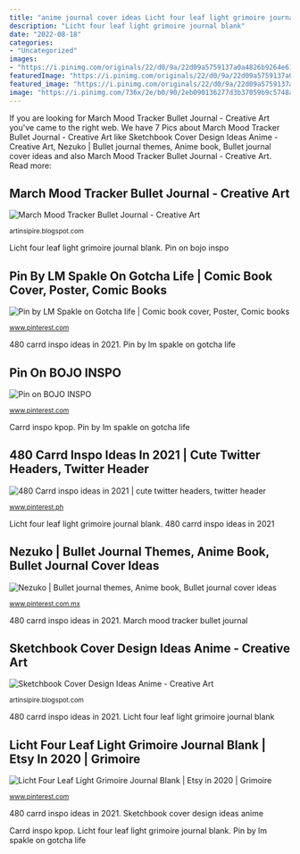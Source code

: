 ```yaml
---
title: "anime journal cover ideas Licht four leaf light grimoire journal blank"
description: "Licht four leaf light grimoire journal blank"
date: "2022-08-18"
categories:
- "Uncategorized"
images:
- "https://i.pinimg.com/originals/22/d0/9a/22d09a5759137a0a4826b9264e61e057.jpg"
featuredImage: "https://i.pinimg.com/originals/22/d0/9a/22d09a5759137a0a4826b9264e61e057.jpg"
featured_image: "https://i.pinimg.com/originals/22/d0/9a/22d09a5759137a0a4826b9264e61e057.jpg"
image: "https://i.pinimg.com/736x/2e/b0/90/2eb090136277d3b37059b9c5748a800e.jpg"
---
```


If you are looking for March Mood Tracker Bullet Journal - Creative Art you've came to the right web. We have 7 Pics about March Mood Tracker Bullet Journal - Creative Art like Sketchbook Cover Design Ideas Anime - Creative Art, Nezuko | Bullet journal themes, Anime book, Bullet journal cover ideas and also March Mood Tracker Bullet Journal - Creative Art. Read more:

## March Mood Tracker Bullet Journal - Creative Art

![March Mood Tracker Bullet Journal - Creative Art](https://pm1.narvii.com/6747/f949a48388877d1f01bd6b3c0aa50595a531f3c0v2_hq.jpg "Sketchbook cover design ideas anime")

<small>artinsipire.blogspot.com</small>

Licht four leaf light grimoire journal blank. Pin on bojo inspo

## Pin By LM Spakle On Gotcha Life | Comic Book Cover, Poster, Comic Books

![Pin by LM Spakle on Gotcha life | Comic book cover, Poster, Comic books](https://i.pinimg.com/736x/2e/b0/90/2eb090136277d3b37059b9c5748a800e.jpg "Pin by lm spakle on gotcha life")

<small>www.pinterest.com</small>

480 carrd inspo ideas in 2021. Pin by lm spakle on gotcha life

## Pin On BOJO INSPO

![Pin on BOJO INSPO](https://i.pinimg.com/originals/22/d0/9a/22d09a5759137a0a4826b9264e61e057.jpg "Sketchbook cover design ideas anime")

<small>www.pinterest.com</small>

Carrd inspo kpop. Pin by lm spakle on gotcha life

## 480 Carrd Inspo Ideas In 2021 | Cute Twitter Headers, Twitter Header

![480 Carrd inspo ideas in 2021 | cute twitter headers, twitter header](https://i.pinimg.com/474x/53/e0/e9/53e0e97442124f48c2fade17a63de6e8.jpg "March mood tracker bullet journal")

<small>www.pinterest.ph</small>

Licht four leaf light grimoire journal blank. 480 carrd inspo ideas in 2021

## Nezuko | Bullet Journal Themes, Anime Book, Bullet Journal Cover Ideas

![Nezuko | Bullet journal themes, Anime book, Bullet journal cover ideas](https://i.pinimg.com/originals/ec/b5/d0/ecb5d0c3be407301f710ee9cc92396e0.jpg "Nezuko journaling titulos dibujos")

<small>www.pinterest.com.mx</small>

480 carrd inspo ideas in 2021. March mood tracker bullet journal

## Sketchbook Cover Design Ideas Anime - Creative Art

![Sketchbook Cover Design Ideas Anime - Creative Art](https://lh5.googleusercontent.com/proxy/HncVBcniSRl--TWj1ruLGFEIZHYCHX57HHE4tKeV884tVuIEE1pUmf7n_PdANgIosfeN6v9cbrt_MjSsab3HKRtdVzexyucSu9agZO7zGBncG4GPoHgLYQiQIZLYvOL0=w1200-h630-p-k-no-nu "Sketchbook cover design ideas anime")

<small>artinsipire.blogspot.com</small>

480 carrd inspo ideas in 2021. Licht four leaf light grimoire journal blank

## Licht Four Leaf Light Grimoire Journal Blank | Etsy In 2020 | Grimoire

![Licht Four Leaf Light Grimoire Journal Blank | Etsy in 2020 | Grimoire](https://i.pinimg.com/736x/d0/01/59/d00159efc26a24c4b1fb2b2b0b79afa0.jpg "Sketchbook cover design ideas anime")

<small>www.pinterest.com</small>

480 carrd inspo ideas in 2021. Sketchbook cover design ideas anime

Carrd inspo kpop. Licht four leaf light grimoire journal blank. Pin by lm spakle on gotcha life
